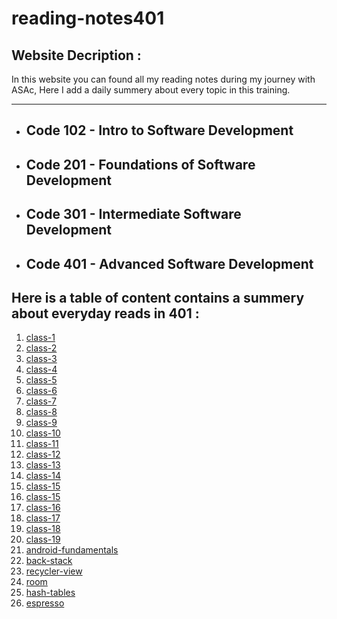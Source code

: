 # reading-notes401

## Website Decription  :


In this website you can found all my reading notes during my journey with ASAc, Here I add a daily summery about every topic in this training.

---
* ## Code 102 - Intro to Software Development
* ## Code 201 - Foundations of Software Development
* ## Code 301 - Intermediate Software Development
* ## Code 401 - Advanced Software Development



## **Here is a table of content contains a summery about everyday reads in 401 :**



1. [class-1](https://balqeesalfasatlah.github.io/reading-notes401//class-1)
2. [class-2](https://balqeesalfasatlah.github.io/reading-notes401//class-2)
3. [class-3](https://balqeesalfasatlah.github.io/reading-notes401//class-3)
4. [class-4](https://balqeesalfasatlah.github.io/reading-notes401//class-4)
5. [class-5](https://balqeesalfasatlah.github.io/reading-notes401//class-5)
6. [class-6](https://balqeesalfasatlah.github.io/reading-notes401//class-6)
7. [class-7](https://balqeesalfasatlah.github.io/reading-notes401//class-7)
8. [class-8](https://balqeesalfasatlah.github.io/reading-notes401//class-8)
9. [class-9](https://balqeesalfasatlah.github.io/reading-notes401//class-9)
10. [class-10](https://balqeesalfasatlah.github.io/reading-notes401//class-10)
11. [class-11](https://balqeesalfasatlah.github.io/reading-notes401//class-11)
12. [class-12](https://balqeesalfasatlah.github.io/reading-notes401//class-12)
13. [class-13](https://balqeesalfasatlah.github.io/reading-notes401//class-13)
14. [class-14](https://balqeesalfasatlah.github.io/reading-notes401//class-14)
15. [class-15](https://balqeesalfasatlah.github.io/reading-notes401//class-15)
15. [class-15](https://balqeesalfasatlah.github.io/reading-notes401//class-15)
16. [class-16](https://balqeesalfasatlah.github.io/reading-notes401//class-16)
17. [class-17](https://balqeesalfasatlah.github.io/reading-notes401//class-17)
18. [class-18](https://balqeesalfasatlah.github.io/reading-notes401//class-18)
19. [class-19](https://balqeesalfasatlah.github.io/reading-notes401//class-19)
20. [android-fundamentals](https://balqeesalfasatlah.github.io/reading-notes401//android-fundamentals)
21. [back-stack](https://balqeesalfasatlah.github.io/reading-notes401//back-stack)
22. [recycler-view](https://balqeesalfasatlah.github.io/reading-notes401//recycler-view)
23. [room](https://balqeesalfasatlah.github.io/reading-notes401//room)
24. [hash-tables](https://balqeesalfasatlah.github.io/reading-notes401//hash-tables)
25. [espresso](https://balqeesalfasatlah.github.io/reading-notes401//espresso)
